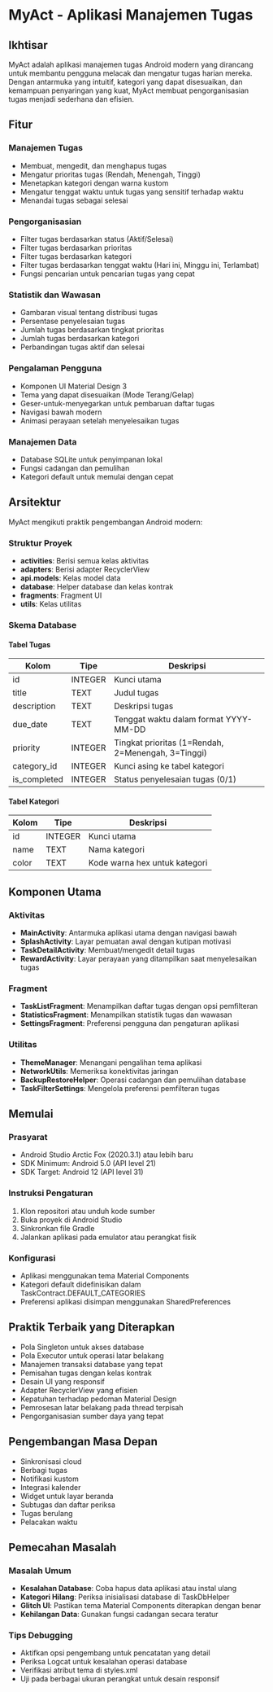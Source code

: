 # MyAct - Aplikasi Manajemen Tugas

## Ikhtisar

MyAct adalah aplikasi manajemen tugas Android modern yang dirancang untuk membantu pengguna melacak dan mengatur tugas harian mereka. Dengan antarmuka yang intuitif, kategori yang dapat disesuaikan, dan kemampuan penyaringan yang kuat, MyAct membuat pengorganisasian tugas menjadi sederhana dan efisien.

## Fitur

### Manajemen Tugas
- Membuat, mengedit, dan menghapus tugas
- Mengatur prioritas tugas (Rendah, Menengah, Tinggi)
- Menetapkan kategori dengan warna kustom
- Mengatur tenggat waktu untuk tugas yang sensitif terhadap waktu
- Menandai tugas sebagai selesai

### Pengorganisasian
- Filter tugas berdasarkan status (Aktif/Selesai)
- Filter tugas berdasarkan prioritas
- Filter tugas berdasarkan kategori
- Filter tugas berdasarkan tenggat waktu (Hari ini, Minggu ini, Terlambat)
- Fungsi pencarian untuk pencarian tugas yang cepat

### Statistik dan Wawasan
- Gambaran visual tentang distribusi tugas
- Persentase penyelesaian tugas
- Jumlah tugas berdasarkan tingkat prioritas
- Jumlah tugas berdasarkan kategori
- Perbandingan tugas aktif dan selesai

### Pengalaman Pengguna
- Komponen UI Material Design 3
- Tema yang dapat disesuaikan (Mode Terang/Gelap)
- Geser-untuk-menyegarkan untuk pembaruan daftar tugas
- Navigasi bawah modern
- Animasi perayaan setelah menyelesaikan tugas

### Manajemen Data
- Database SQLite untuk penyimpanan lokal
- Fungsi cadangan dan pemulihan
- Kategori default untuk memulai dengan cepat

## Arsitektur

MyAct mengikuti praktik pengembangan Android modern:

### Struktur Proyek
- **activities**: Berisi semua kelas aktivitas
- **adapters**: Berisi adapter RecyclerView
- **api.models**: Kelas model data
- **database**: Helper database dan kelas kontrak
- **fragments**: Fragment UI
- **utils**: Kelas utilitas

### Skema Database

#### Tabel Tugas
| Kolom          | Tipe    | Deskripsi                                |
|----------------|---------|------------------------------------------|
| id             | INTEGER | Kunci utama                              |
| title          | TEXT    | Judul tugas                              |
| description    | TEXT    | Deskripsi tugas                          |
| due_date       | TEXT    | Tenggat waktu dalam format YYYY-MM-DD    |
| priority       | INTEGER | Tingkat prioritas (1=Rendah, 2=Menengah, 3=Tinggi) |
| category_id    | INTEGER | Kunci asing ke tabel kategori            |
| is_completed   | INTEGER | Status penyelesaian tugas (0/1)          |

#### Tabel Kategori
| Kolom   | Tipe    | Deskripsi                    |
|---------|---------|------------------------------|
| id      | INTEGER | Kunci utama                  |
| name    | TEXT    | Nama kategori                |
| color   | TEXT    | Kode warna hex untuk kategori|

## Komponen Utama

### Aktivitas
- **MainActivity**: Antarmuka aplikasi utama dengan navigasi bawah
- **SplashActivity**: Layar pemuatan awal dengan kutipan motivasi
- **TaskDetailActivity**: Membuat/mengedit detail tugas
- **RewardActivity**: Layar perayaan yang ditampilkan saat menyelesaikan tugas

### Fragment
- **TaskListFragment**: Menampilkan daftar tugas dengan opsi pemfilteran
- **StatisticsFragment**: Menampilkan statistik tugas dan wawasan
- **SettingsFragment**: Preferensi pengguna dan pengaturan aplikasi

### Utilitas
- **ThemeManager**: Menangani pengalihan tema aplikasi
- **NetworkUtils**: Memeriksa konektivitas jaringan
- **BackupRestoreHelper**: Operasi cadangan dan pemulihan database
- **TaskFilterSettings**: Mengelola preferensi pemfilteran tugas

## Memulai

### Prasyarat
- Android Studio Arctic Fox (2020.3.1) atau lebih baru
- SDK Minimum: Android 5.0 (API level 21)
- SDK Target: Android 12 (API level 31)

### Instruksi Pengaturan
1. Klon repositori atau unduh kode sumber
2. Buka proyek di Android Studio
3. Sinkronkan file Gradle
4. Jalankan aplikasi pada emulator atau perangkat fisik

### Konfigurasi
- Aplikasi menggunakan tema Material Components
- Kategori default didefinisikan dalam TaskContract.DEFAULT_CATEGORIES
- Preferensi aplikasi disimpan menggunakan SharedPreferences

## Praktik Terbaik yang Diterapkan

- Pola Singleton untuk akses database
- Pola Executor untuk operasi latar belakang
- Manajemen transaksi database yang tepat
- Pemisahan tugas dengan kelas kontrak
- Desain UI yang responsif
- Adapter RecyclerView yang efisien
- Kepatuhan terhadap pedoman Material Design
- Pemrosesan latar belakang pada thread terpisah
- Pengorganisasian sumber daya yang tepat

## Pengembangan Masa Depan
- Sinkronisasi cloud
- Berbagi tugas
- Notifikasi kustom
- Integrasi kalender
- Widget untuk layar beranda
- Subtugas dan daftar periksa
- Tugas berulang
- Pelacakan waktu

## Pemecahan Masalah

### Masalah Umum
- **Kesalahan Database**: Coba hapus data aplikasi atau instal ulang
- **Kategori Hilang**: Periksa inisialisasi database di TaskDbHelper
- **Glitch UI**: Pastikan tema Material Components diterapkan dengan benar
- **Kehilangan Data**: Gunakan fungsi cadangan secara teratur

### Tips Debugging
- Aktifkan opsi pengembang untuk pencatatan yang detail
- Periksa Logcat untuk kesalahan operasi database
- Verifikasi atribut tema di styles.xml
- Uji pada berbagai ukuran perangkat untuk desain responsif
